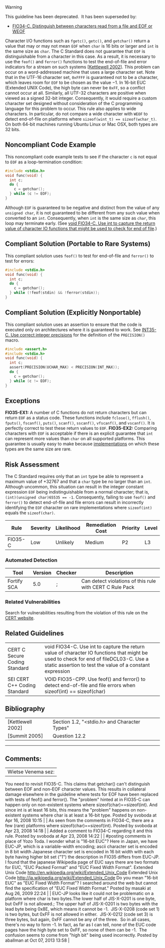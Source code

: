 > [!warning]  
>
> This guideline has been deprecated.  It has been superseded by:
>
> -   [FIO34-C. Distinguish between characters read from a file and EOF or WEOF](FIO34-C_%20Distinguish%20between%20characters%20read%20from%20a%20file%20and%20EOF%20or%20WEOF)

Character I/O functions such as `fgetc()`, `getc()`, and `getchar()` return a value that may or may not mean `EOF` when `char` is 16 bits or larger and `int` is the same size as `char`. The C Standard does not guarantee that `EOF` is distinguishable from a character in this case. As a result, it is necessary to use the `feof()` and `ferror()` functions to test the end-of-file and error indicators for a stream on such systems \[[Kettlewell 2002](AA.-Bibliography_87152170.html#AA.Bibliography-Kettle02)\].
This problem can occur on a word-addressed machine that uses a large character set.
Note that in the UTF-16 character set, `0xFFFF` is guaranteed not to be a character, which leaves room for `EOF` to be chosen as the value −1. In 16-bit EUC (Extended UNIX Code), the high byte can never be `0xFF`, so a conflict cannot occur at all. Similarly, all UTF-32 characters are positive when viewed as a signed 32-bit integer. Consequently, it would require a custom character set designed without consideration of the C programming language for this problem to occur.
This rule also applies to wide characters. In particular, do not compare a wide character with `WEOF` to detect end-of-file on platforms where `sizeof(wint_t) == sizeof(wchar_t)`. On both 64-bit machines running Ubuntu Linux or Mac OSX, both types are 32 bits.
## Noncompliant Code Example
This noncompliant code example tests to see if the character `c` is not equal to `EOF` as a loop-termination condition:
``` c
#include <stdio.h>
void func(void) {
  int c;
  do {
    c = getchar();
  } while (c != EOF);
}
```
Although `EOF` is guaranteed to be negative and distinct from the value of any `unsigned char`, it is not guaranteed to be different from any such value when converted to an `int`. Consequently, when `int` is the same size as `char`, this loop may terminate early. (See [void FIO34-C. Use int to capture the return value of character IO functions that might be used to check for end of file](void%20FIO34-C_%20Use%20int%20to%20capture%20the%20return%20value%20of%20character%20IO%20functions%20that%20might%20be%20used%20to%20check%20for%20end%20of%20file).)
## Compliant Solution (Portable to Rare Systems)
This compliant solution uses `feof()` to test for end-of-file and `ferror()` to test for errors:
``` c
#include <stdio.h>
void func(void) {
  int c;
  do {
    c = getchar();
  } while (!feof(stdin) && !ferror(stdin));
}
```
## Compliant Solution (Explicitly Nonportable)
This compliant solution uses an assertion to ensure that the code is executed only on architectures where it is guaranteed to work. See [INT35-C. Use correct integer precisions](INT35-C_%20Use%20correct%20integer%20precisions) for the definition of the `PRECISION()` macro.
``` c
#include <assert.h>
#include <stdio.h>
void func(void) {
  int c;
  assert(PRECISION(UCHAR_MAX) < PRECISION(INT_MAX));
  do {
    c = getchar();
  } while (c != EOF);
}
```
## Exceptions
**FIO35-EX1:** A number of C functions do not return characters but can return `EOF` as a status code. These functions include `fclose()`, `fflush()`, `fputs()`, `fscanf()`, `puts()`, `scanf()`, `sscanf()`, `vfscanf()`, and `vscanf()`. It is perfectly correct to test these return values to `EOF`.
**FIO35-EX2:** Comparing characters with `EOF` is acceptable if there is an explicit guarantee that `int` can represent more values than `char` on all supported platforms. This guarantee is usually easy to make because [implementations](BB.-Definitions_87152273.html#BB.Definitions-implementation) on which these types are the same size are rare.
## Risk Assessment
The C Standard requires only that an `int` type be able to represent a maximum value of +32767 and that a `char` type be no larger than an `int`. Although uncommon, this situation can result in the integer constant expression `EOF` being indistinguishable from a normal character; that is, `(int)(unsigned char)65535 == -1`. Consequently, failing to use `feof()` and `ferror()` to detect end-of-file and file errors can result in incorrectly identifying the `EOF` character on rare implementations where `sizeof(int)` equals the `sizeof(char)`.

| Rule | Severity | Likelihood | Remediation Cost | Priority | Level |
| ----|----|----|----|----|----|
| FIO35-C | Low | Unlikely | Medium | P2 | L3 |

### Automated Detection

| Tool | Version | Checker | Description |
| ----|----|----|----|
| Fortify SCA | 5.0 | ; | Can detect violations of this rule with CERT C Rule Pack |

### Related Vulnerabilities
Search for vulnerabilities resulting from the violation of this rule on the [CERT website](https://www.kb.cert.org/vulnotes/bymetric?searchview&query=FIELD+KEYWORDS+contains+FIO35-C).
## Related Guidelines

|  |  |
| ----|----|
| CERT C Secure Coding Standard | void FIO34-C. Use int to capture the return value of character IO functions that might be used to check for end of fileDCL03-C. Use a static assertion to test the value of a constant expression |
| SEI CERT C++ Coding Standard | VOID FIO35-CPP. Use feof() and ferror() to detect end-of-file and file errors when sizeof(int) == sizeof(char) |

## Bibliography

|  |  |
| ----|----|
| [Kettlewell 2002] | Section 1.2, "<stdio.h> and Character Types" |
| [Summit 2005] | Question 12.2 |

------------------------------------------------------------------------
[](https://www.securecoding.cert.org/confluence/display/seccode/FIO34-C.+Use+int+to+capture+the+return+value+of+character+IO+functions?showChildren=false&showComments=false) [](https://www.securecoding.cert.org/confluence/pages/viewpage.action?pageId=1040) [](https://www.securecoding.cert.org/confluence/display/seccode/FIO37-C.+Do+not+assume+that+fgets%28%29+returns+a+nonempty+string+when+successful)
## Comments:

|  |
| ----|
| Wietse Venema sez:
You need to revisit FIO35-C. This claims that getchar() can't
distinguish between EOF and non-EOF character values. This results
in collateral damage elsewhere in the guideline where tests for EOF
have been replaced with tests of feof() and ferror().
The "problem" hinted at in FIO35-C can happen only on non-existent
systems where sizeof(char)==sizeof(int). And since int is at least
16 bits, this means the "problem" happens on non-existent systems
where char is at least a 16-bit type.
                                        Posted by svoboda at Apr 16, 2008 10:15
                                     |
| As seen from the comments in FIO34-C, there are a few (rare) platforms where sizeof(char)==sizeof(int).
                                        Posted by svoboda at Apr 23, 2008 14:18
                                     |
| Added a comment to FIO34-C regarding it and this rule.
                                        Posted by svoboda at Apr 23, 2008 14:22
                                     |
| #posting comments in place of Yozo Toda.
I wonder what is "16-bit EUC"?
Here in Japan, we have EUC-JP, which is a variable-width encoding;
    ascii character set is encoded in 8 bit width
    Japanese character set is encoded in 16 bit width with each byte having higher bit set ("1")
the description in FIO35 differs from EUC-JP.
I found that the japanese Wikipedia page of EUC says there are two formats for EUC, "EUC Packed Format" and "EUC Fixed Width Format".
 Extended Unix Code
 http://en.wikipedia.org/wiki/Extended_Unix_Code
 Extended Unix Code
 http://ja.wikipedia.org/wiki/Extended_Unix_Code
Do you mean "16-bit EUC" as "EUC Fixed Width Format"?
I searched around the web but cannot find the specification of "EUC Fixed Width Format."
                                        Posted by masaki at Aug 26, 2009 22:24
                                     |
| EUC-JP looks like it could not be problematic on a platform where char is two bytes.The lower half of JIS-X-0201 is one byte, but 0xFF is not allowed.; The upper half of JIS-X-0201 is two bytes with the lead byte being 0x8E, which means it cannot be -1.  JIS-X-0208 (code set 1) is two bytes, but 0xFF is not allowed in either.  JIS-X-0212 (code set 3) is three bytes, but again, 0xFF cannot be any of the three.  So in all cases, there's no way to form -1. In fact, as far as I can tell, none of the EUC code pages have the high byte set to 0xFF, so none of them can be -1.  The confusion seems to come from "high bit" being used incorrectly.
                                        Posted by aballman at Oct 07, 2013 13:58
                                     |

